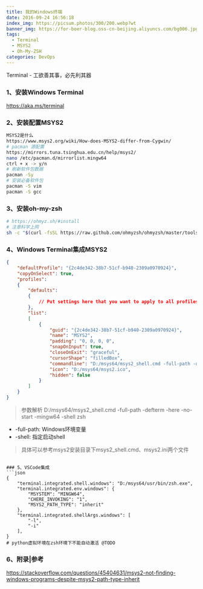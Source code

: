 ```yaml
---
title: 我的Windows终端
date: 2016-09-24 16:56:18
index_img: https://picsum.photos/300/200.webp?wt
banner_img: https://for-boer-blog.oss-cn-beijing.aliyuncs.com/bg006.jpg
tags:
  - Terminal
  - MSYS2
  - Oh-My-ZSH
categories: DevOps
---
```

Terminal - 工欲善其事，必先利其器

<!-- more -->

### 1、安装Windows Terminal
https://aka.ms/terminal

### 2、安装配置MSYS2
```bash
MSYS2是什么
https://www.msys2.org/wiki/How-does-MSYS2-differ-from-Cygwin/
# pacman 源配置
https://mirrors.tuna.tsinghua.edu.cn/help/msys2/
nano /etc/pacman.d/mirrorlist.mingw64
ctrl + x -> y/n
# 刷新软件包数据
pacman -Sy
# 安装必备软件包
pacman -S vim
pacman -S gcc
```

### 3、安装oh-my-zsh
```bash
# https://ohmyz.sh/#install
# 注意科学上网
sh -c "$(curl -fsSL https://raw.github.com/ohmyzsh/ohmyzsh/master/tools/install.sh)"
```

### 4、Windows Terminal集成MSYS2
```json
{
    "defaultProfile": "{2c4de342-38b7-51cf-b940-2309a0970924}",
    "copyOnSelect": true,
    "profiles":
    {
        "defaults":
        {
            // Put settings here that you want to apply to all profiles.
        },
        "list":
        [
            {
                "guid": "{2c4de342-38b7-51cf-b940-2309a0970924}",
                "name": "MSYS2",
                "padding": "0, 0, 0, 0",
                "snapOnInput": true,
                "closeOnExit": "graceful",
                "cursorShape": "filledBox",
                "commandline": "D:/msys64/msys2_shell.cmd -full-path -defterm -here -no-start -mingw64 -shell zsh",
                "icon": "D:/msys64/msys2.ico",
                "hidden": false
            }
        ]
    }
}
```
> 参数解析
D:/msys64/msys2_shell.cmd -full-path -defterm -here -no-start -mingw64 -shell zsh
- -full-path: Windows环境变量
- -shell: 指定启动shell
> 具体可以参考msys2安装目录下msys2_shell.cmd、msys2.ini两个文件
```

### 5、VSCode集成
```json
{
    "terminal.integrated.shell.windows": "D:/msys64/usr/bin/zsh.exe",
    "terminal.integrated.env.windows": {
        "MSYSTEM": "MINGW64",
        "CHERE_INVOKING": "1",
        "MSYS2_PATH_TYPE": "inherit"
    },
    "terminal.integrated.shellArgs.windows": [
        "-l",
        "-i"
    ],
}
# python虚拟环境在zsh环境下不能自动激活 @TODO
```

### 6、附录|参考
https://stackoverflow.com/questions/45404631/msys2-not-finding-windows-programs-despite-msys2-path-type-inherit

